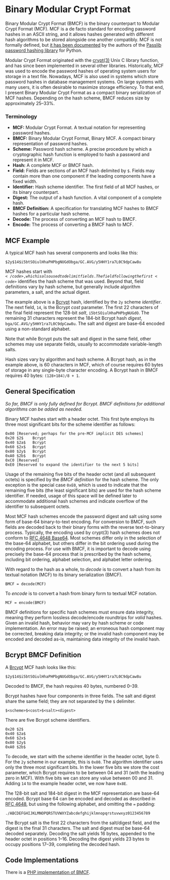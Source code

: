 Binary Modular Crypt Format
===========================

Binary Modular Crypt Format (BMCF) is the binary counterpart to Modular Crypt Format (MCF). MCF is a de facto standard for encoding password hashes in an ASCII string, and it allows hashes generated with different hash algorithms to be stored alongside one another compatibly. MCF is not formally defined, but [it has been documented][mcf] by the authors of the [Passlib password hashing library][passlib] for Python.

Modular Crypt Format originated with the [crypt(3)][crypt] Unix C library function, and has since been implemented in several other libraries. Historically, MCF was used to encode the password hashes of operating system users for storage in a text file. Nowadays, MCF is also used in systems which store password hashes in database management systems. On large systems with many users, it is often desirable to maximize storage efficiency. To that end, I present Binary Modular Crypt Format as a compact binary serialization of MCF hashes. Depending on the hash scheme, BMCF reduces size by approximately 25–33%.

[mcf]:      https://passlib.readthedocs.io/en/stable/modular_crypt_format.html  "Passlib's Documentation of MCF"
[passlib]:  https://passlib.readthedocs.io/en/stable/                           "Passlib password hashing library for Python"
[crypt]:    https://en.wikipedia.org/wiki/Crypt_(C)                             "crypt(3) Unix C library function"



### Terminology

- **MCF:** Modular Crypt Format. A textual notation for representing password hashes.
- **BMCF:** Binary Modular Crypt Format, Binary MCF. A compact binary representation of password hashes.
- **Scheme:** Password hash scheme. A precise procedure by which a cryptographic hash function is employed to hash a password and represent it in MCF.
- **Hash:** A complete MCF or BMCF hash.
- **Field:** Fields are sections of an MCF hash delimited by <code>$</code>. Fields may contain more than one component if the leading components have a fixed width.
- **Identifier:** Hash scheme identifier. The first field of all MCF hashes, or its binary counterpart.
- **Digest:** The output of a hash function. A vital component of a complete hash.
- **BMCF Definition:** A specification for translating MCF hashes to BMCF hashes for a particular hash scheme.
- **Decode:** The process of converting an MCF hash to BMCF.
- **Encode:** The process of converting a BMCF hash to MCF.



MCF Example
-----------

A typical MCF hash has several components and looks like this:

    $2y$14$i5btSOiulHhaPHPbgNUGdObga/GC.AVG/y5HHY1ra7L0C9dpCaw8u

MCF hashes start with <code>$</code>, which is also used to delimit fields. The field following the first <code>$</code> identifies the hash scheme that was used. Beyond that, field definitions vary by hash scheme, but generally include algorithm parameters, a salt, and the actual digest.

The example above is a [Bcrypt][bcrypt] hash, identified by the <code>2y</code> scheme *identifier*. The next field, <code>14</code>, is the Bcrypt *cost* parameter. The first 22 characters of the final field represent the 128-bit *salt*, <code>i5btSOiulHhaPHPbgNUGdO</code>. The remaining 31 characters represent the 184-bit Bcrypt hash *digest*, <code>bga/GC.AVG/y5HHY1ra7L0C9dpCaw8u</code>. The salt and digest are base-64 encoded using a non-standard alphabet.

Note that while Bcrypt puts the salt and digest in the same field, other schemes may use separate fields, usually to accommodate variable-length salts.

Hash sizes vary by algorithm and hash scheme. A Bcrypt hash, as in the example above, is 60 characters in MCF, which of course requires 60 bytes of storage in any single-byte character encoding. A Bcrypt hash in BMCF requires 40 bytes: <code>(128+184)/8 + 1</code>.

[bcrypt]: https://en.wikipedia.org/wiki/Bcrypt "Bcrypt, Blowfish-based password hashing"



General Specification
---------------------

*So far, BMCF is only fully defined for Bcrypt. BMCF definitions for additional algorithms can be added as needed.*

Binary MCF hashes start with a header octet. This first byte employs its three most significant bits for the scheme identifier as follows:

    0x00 [Reserved; perhaps for the pre-MCF implicit DES schemes]
    0x20 $2$    Bcrypt
    0x40 $2a$   Bcrypt
    0x60 $2x$   Bcrypt
    0x80 $2y$   Bcrypt
    0xA0 $2b$   Bcrypt
    0xC0 [Reserved]
    0xE0 [Reserved to expand the identifier to the next 5 bits]

Usage of the remaining five bits of the header octet (and all subsequent octets) is specified by the *BMCF definition* for the hash scheme. The only exception is the special case <code>0xE0</code>, which is used to indicate that the remaining five bits (the least significant bits) are used for the hash scheme identifier. If needed, usage of this space will be defined later to accommodate additional hash schemes and indicate overflow of the identifier to subsequent octets.

Most MCF hash schemes encode the password digest and salt using some form of base-64 binary-to-text encoding. For conversion to BMCF, such fields are decoded back to their binary forms with the reverse text-to-binary process. Typically, the encoding used by crypt(3) hash schemes does not conform to [RFC 4648 Base64][base64]. Most schemes differ only in the selection of the base-64 alphabet, but others differ in the bit ordering used during the encoding process. For use with BMCF, it is important to decode using precisely the base-64 process that is prescribed by the hash scheme, including bit ordering, alphabet selection, and alphabet letter ordering.

With regard to the hash as a whole, to *decode* is to convert a hash from its textual notation (MCF) to its binary serialization (BMCF).

    BMCF = decode(MCF)

To *encode* is to convert a hash from binary form to textual MCF notation.

    MCF = encode(BMCF)

BMCF definitions for specific hash schemes must ensure data integrity, meaning they perform lossless decode/encode roundtrips for *valid* hashes. Given an invalid hash, behavior may vary by hash scheme or code implementation. An error may be raised; an erroneous hash component may be corrected, breaking data integrity; or the invalid hash component may be encoded and decoded as-is, maintaining data integrity of the invalid hash.

[base64]: https://tools.ietf.org/html/rfc4648#section-4 "RFC 4648 Base64 Specification"



Bcrypt BMCF Definition
----------------------

A [Brcypt][bcrypt] MCF hash looks like this:

    $2y$14$i5btSOiulHhaPHPbgNUGdObga/GC.AVG/y5HHY1ra7L0C9dpCaw8u

Decoded to BMCF, the hash requires 40 bytes, numbered 0–39.

Bcrypt hashes have four components in three fields. The salt and digest share the same field; they are not separated by the <code>$</code> delimiter.

    $<scheme>$<cost>$<salt><digest>

There are five Bcrypt scheme identifiers.

    0x20 $2$
    0x40 $2a$
    0x60 $2x$
    0x80 $2y$
    0xA0 $2b$

To decode, we start with the scheme identifier in the header octet, byte 0. For the <code>2y</code> scheme in our example, this is <code>0x80</code>. The algorithm identifier uses only the three most significant bits. In the lower five bits we store the cost parameter, which Bcrypt requires to be between 04 and 31 (with the leading zero in MCF). With five bits we can store any value between 00 and 31. Adding <code>14</code> to the example header octet, we now have <code>0x8E</code>.

The 128-bit salt and 184-bit digest in the MCF representation are base-64 encoded. Bcrypt base 64 can be encoded and decoded as described in [RFC 4648][base64], but using the following alphabet, and omitting the <code>=</code> padding:

    ./ABCDEFGHIJKLMNOPQRSTUVWXYZabcdefghijklmnopqrstuvwxyz0123456789

The Bcrypt salt is the first 22 characters from the salt/digest field, and the digest is the final 31 characters. The salt and digest must be base-64 decoded separately. Decoding the salt yields 16 bytes, appended to the header octet in positions 1–16. Decoding the digest yields 23 bytes to occupy positions 17–39, completing the decoded hash.



Code Implementations
--------------------

There is a [PHP implementation of BMCF][bmcfphp].

[bmcfphp]: https://github.com/ademarre/mcf-hash-encoder-php "McfHash - BMCF Implementation in PHP"

